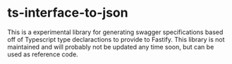 # ts-interface-to-json
This is a experimental library for generating swagger specifications based off of Typescript type declaractions to provide to Fastify. This library is not maintained and will probably not be updated any time soon, but can be used as reference code.
